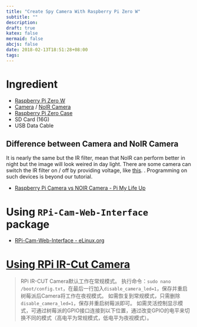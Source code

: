 ```yaml
---
title: "Create Spy Camera With Raspberry Pi Zero W"
subtitle: ""
description:
draft: true
katex: false
mermaid: false
abcjs: false
date: 2018-02-13T18:51:28+08:00
tags:
---
```


# Ingredient
- [Raspberry Pi Zero W][@1]
- [Camera][@2] / [NoIR Camera][@3]
- [Raspberry Pi Zero Case][@4]
- SD Card (16G)
- USB Data Cable

## Difference between Camera and NoIR Camera
It is nearly the same but the IR filter, mean that NoIR can perform better in night but
the image will look weired in day light. There are some camera can switch the IR filter
on / off by providing voltage, like [this][@5].
. Programming on such devices is beyond our tutorial.

- [Raspberry Pi Camera vs NOIR Camera - Pi My Life Up][@6]

# Using `RPi-Cam-Web-Interface` package
- [RPi-Cam-Web-Interface - eLinux.org][@7]


# [Using RPi IR-Cut Camera][@8]
> RPi IR-CUT Camera默认工作在常规模式。 执行命令：`sudo nano /boot/config.txt`，在最后一行加入`disable_camera_led=1`，保存并重启树莓派后Camera将工作在夜视模式。 如需恢复到常规模式，只需删除`disable_camera_led=1`，保存并重启树莓派即可。 如需灵活控制显示模式，可通过树莓派的GPIO接口连接到以下位置，通过改变GPIO的电平来切换不同的模式（高电平为常规模式，低电平为夜视模式）。

<!-- reference links -->

[@1]: https://www.raspberrypi.org/products/raspberry-pi-zero-w/
[@2]: https://www.raspberrypi.org/products/camera-module-v2/
[@3]: https://www.raspberrypi.org/products/pi-noir-camera-v2/
[@4]: https://www.raspberrypi.org/products/raspberry-pi-zero-case/
[@5]: http://www.waveshare.net/wiki/RPi_IR-CUT_Camera
[@6]: https://pimylifeup.com/raspberry-pi-camera-vs-noir-camera/
[@7]: https://elinux.org/RPi-Cam-Web-Interface
[@8]: http://www.waveshare.net/wiki/RPi_IR-CUT_Camera
